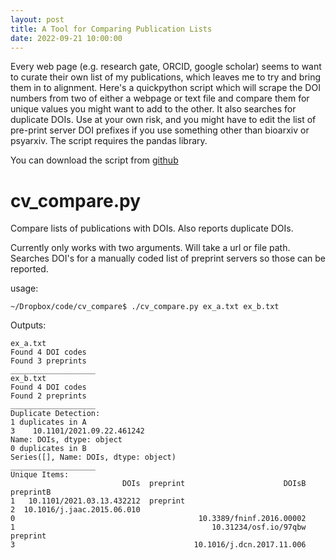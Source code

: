 ```yaml
---
layout: post
title: A Tool for Comparing Publication Lists
date: 2022-09-21 10:00:00
---
```


Every web page (e.g. research gate, ORCID, google scholar) seems to want to curate their own list of my publications, which leaves me to try and bring them in to alignment. Here's a quickpython script which will scrape the DOI numbers from two of either a webpage or text file and compare them for unique values you might want to add to the other. It also searches for duplicate DOIs. Use at your own risk, and you might have to edit the list of pre-print server DOI prefixes if you use something other than bioarxiv or psyarxiv. The script requires the pandas library.

You can download the script from [github](https://github.com/mrpeverill/cv_compare)

# cv_compare.py

Compare lists of publications with DOIs. Also reports duplicate DOIs.

Currently only works with two arguments. Will take a url or file path. Searches DOI's for a manually coded list of preprint servers so those can be reported.

usage:

```
~/Dropbox/code/cv_compare$ ./cv_compare.py ex_a.txt ex_b.txt

```
Outputs:

```
ex_a.txt
Found 4 DOI codes
Found 3 preprints
___________________
ex_b.txt
Found 4 DOI codes
Found 2 preprints
___________________
Duplicate Detection:
1 duplicates in A
3    10.1101/2021.09.22.461242
Name: DOIs, dtype: object
0 duplicates in B
Series([], Name: DOIs, dtype: object)
___________________
Unique Items:
                         DOIs  preprint                      DOIsB preprintB
1   10.1101/2021.03.13.432212  preprint
2  10.1016/j.jaac.2015.06.010
0                                         10.3389/fninf.2016.00002
1                                            10.31234/osf.io/97qbw  preprint
3                                        10.1016/j.dcn.2017.11.006
```
